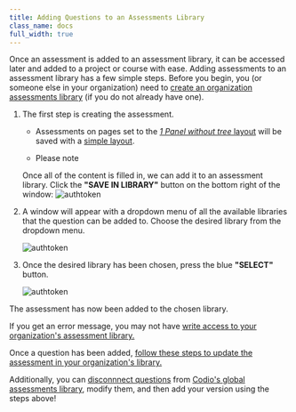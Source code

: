 ```yaml
---
title: Adding Questions to an Assessments Library
class_name: docs
full_width: true
---
```


Once an assessment is added to an assessment library, it can be accessed later and added to a project or course with ease. Adding assessments to an assessment library has a few simple steps. Before you begin, you (or someone else in your organization) need to [create an organization assessments library](/docs/dashboard/create/createlibrary) (if you do not already have one).

1. The first step is creating the assessment. 
    
    * Assessments on pages set to the [*1 Panel without tree* layout](/docs/content/authoring/settings-actions/page/) will be saved with a <a href="/docs/content/authoring/assessments-library/filters-queries#simpleComplex">simple layout</a>.

    * Please note 

   Once all of the content is filled in, we can add it to an assessment library. Click the **"SAVE IN LIBRARY"** button on the bottom right of the window:
   <img alt="authtoken" src="/img/docs/guides/assessment-save-to-library.png" class="simple"/>
   

1. A window will appear with a dropdown menu of all the available libraries that the question can be added to. Choose the desired library from the dropdown menu.

   <img alt="authtoken" src="/img/docs/guides/assessment-library-selection-menu.png" class="simple"/>

1. Once the desired library has been chosen, press the blue **"SELECT"** button.

   <img alt="authtoken" src="/img/docs/guides/assessment-library-selection.png" class="simple"/>

The assessment has now been added to the chosen library. 

If you get an error message, you may not have <a href="/docs/dashboard/create/createlibrary#orgLibPermissions">write access to your organization's assessment library. </a>

Once a question has been added, [follow these steps to update the assessment in your organization's library.](/docs/content/authoring/assessments-library/unlinking-updating)

Additionally, you can <a href="/docs/content/authoring/assessments-library/unlinking-updating#unlinkingAssessment">disconnnect questions</a> from [Codio's global assessments library](/docs/content/authoring/assessments-library/global-assessments-library), modify them, and then add your version using the steps above!
